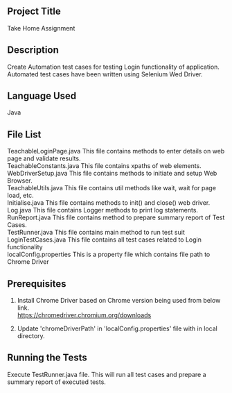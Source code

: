 Project Title
--------------
Take Home Assignment


Description
-----------
Create Automation test cases for testing Login functionality of application. Automated test cases have been written using Selenium Wed Driver.


Language Used
------------
Java


File List
---------
TeachableLoginPage.java		This file contains methods to enter details on web page and validate results.\
TeachableConstants.java		This file contains xpaths of web elements.\
WebDriverSetup.java			This file contains methods to initiate and setup Web Browser.\
TeachableUtils.java			This file contains util methods like wait, wait for page load, etc.\
Initialise.java				This file contains methods to init() and close() web driver.\
Log.java						This file contains Logger methods to print log statements.\
RunReport.java				This file contains method to prepare summary report of Test Cases.\
TestRunner.java				This file contains main method to run test suit\
LoginTestCases.java			This file contains all test cases related to Login functionality\
localConfig.properties		This is a property file which contains file path to Chrome Driver


Prerequisites
------------
1. Install Chrome Driver based on Chrome version being used from below link.\
   https://chromedriver.chromium.org/downloads
   
2. Update 'chromeDriverPath' in 'localConfig.properties' file with <pathOfChromeDriver> in local directory. 


Running the Tests
-----------------
Execute TestRunner.java file. This will run all test cases and prepare a summary report of executed tests.
